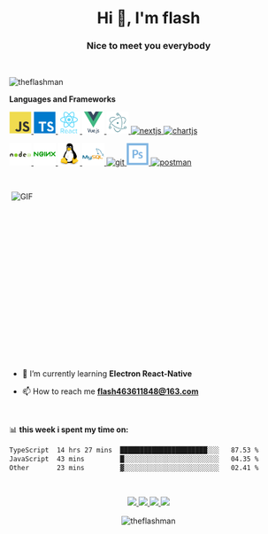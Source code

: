 <h1 align="center">Hi 👋, I'm flash</h1>
<h3 align="center">Nice to meet you everybody</h3>
<br />

<p>&nbsp;
  <img align="left" src="https://github-readme-stats.vercel.app/api?username=theflashman&show_icons=true&theme=merko&locale=en" alt="theflashman" />

  **Languages and Frameworks**
 
  <p>
    <a href="https://developer.mozilla.org/en-US/docs/Web/JavaScript" target="_blank" rel="noreferrer"> <img src="https://raw.githubusercontent.com/devicons/devicon/master/icons/javascript/javascript-original.svg" alt="javascript" width="40" height="40"/> </a> 
    <a href="https://www.typescriptlang.org/" target="_blank" rel="noreferrer"> <img src="https://raw.githubusercontent.com/devicons/devicon/master/icons/typescript/typescript-original.svg" alt="typescript" width="40" height="40"/> </a> 
    <a href="https://reactjs.org/" target="_blank" rel="noreferrer"> <img src="https://raw.githubusercontent.com/devicons/devicon/master/icons/react/react-original-wordmark.svg" alt="react" width="40" height="40"/> </a> 
    <a href="https://vuejs.org/" target="_blank" rel="noreferrer"> <img src="https://raw.githubusercontent.com/devicons/devicon/master/icons/vuejs/vuejs-original-wordmark.svg" alt="vuejs" width="40" height="40"/> </a> 
    <a href="https://www.electronjs.org" target="_blank" rel="noreferrer"> <img src="https://raw.githubusercontent.com/devicons/devicon/master/icons/electron/electron-original.svg" alt="electron" width="40" height="40"/> </a> 
    <a href="https://nextjs.org/" target="_blank" rel="noreferrer"> <img src="https://cdn.worldvectorlogo.com/logos/nextjs-2.svg" alt="nextjs" width="40" height="40"/> </a> 
    <a href="https://www.chartjs.org" target="_blank" rel="noreferrer"> <img src="https://www.chartjs.org/media/logo-title.svg" alt="chartjs" width="40" height="40"/> </a>
  </p>
  <p>
    <a href="https://nodejs.org" target="_blank" rel="noreferrer"> <img src="https://raw.githubusercontent.com/devicons/devicon/master/icons/nodejs/nodejs-original-wordmark.svg" alt="nodejs" width="40" height="40"/> </a> 
    <a href="https://www.nginx.com" target="_blank" rel="noreferrer"> <img src="https://raw.githubusercontent.com/devicons/devicon/master/icons/nginx/nginx-original.svg" alt="nginx" width="40" height="40"/> </a>
    <a href="https://www.linux.org/" target="_blank" rel="noreferrer"> <img src="https://raw.githubusercontent.com/devicons/devicon/master/icons/linux/linux-original.svg" alt="linux" width="40" height="40"/> </a> 
    <a href="https://www.mysql.com/" target="_blank" rel="noreferrer"> <img src="https://raw.githubusercontent.com/devicons/devicon/master/icons/mysql/mysql-original-wordmark.svg" alt="mysql" width="40" height="40"/> </a>  
    <a href="https://git-scm.com/" target="_blank" rel="noreferrer"> <img src="https://www.vectorlogo.zone/logos/git-scm/git-scm-icon.svg" alt="git" width="40" height="40"/> </a>
    <a href="https://www.photoshop.com/en" target="_blank" rel="noreferrer"> <img src="https://raw.githubusercontent.com/devicons/devicon/master/icons/photoshop/photoshop-line.svg" alt="photoshop" width="40" height="40"/> </a> 
    <a href="https://postman.com" target="_blank" rel="noreferrer"> <img src="https://www.vectorlogo.zone/logos/getpostman/getpostman-icon.svg" alt="postman" width="40" height="40"/> </a> 
  </p>
</p>
<br />

<p>&nbsp;
<img align="right" alt="GIF" src="https://github.com/abhisheknaiidu/abhisheknaiidu/blob/master/code.gif?raw=true" width="500" height="320" title="Do what you like, and do it best!">
<br />

- 🌱 I’m currently learning **Electron React-Native**

- 📫 How to reach me **flash463611848@163.com**
<br />

📊 **this week i spent my time on:**
<!--START_SECTION:waka-->

```text
TypeScript  14 hrs 27 mins  ██████████████████████░░░   87.53 %
JavaScript  43 mins         █░░░░░░░░░░░░░░░░░░░░░░░░   04.35 %
Other       23 mins         ▓░░░░░░░░░░░░░░░░░░░░░░░░   02.41 %
```

<!--END_SECTION:waka-->

</p>

<br />

<p align="center">  
  <a href="https://github.com/theflashman">
    <img src="https://badges.pufler.dev/visits/theflashman/theflashman?style=flat-square&color=black&logo=github">
  </a>
  <a href="https://github.com/theflashman">
    <img src="https://badges.pufler.dev/years/theflashman?style=flat-square&color=black&logo=github">
  </a>
  <a href="https://github.com/theflashman?tab=repositories">
    <img src="https://badges.pufler.dev/repos/theflashman?style=flat-square&color=black&logo=github">
  </a>
  <a href="https://github.com/theflashman">
    <img src="https://badges.pufler.dev/commits/monthly/theflashman?style=flat-square&color=black&logo=github">
  </a> </p>

<p align="center"><img align="center" src="https://github-readme-streak-stats.herokuapp.com/?user=theflashman&theme=dark" alt="theflashman" /></p>

  
</p>



